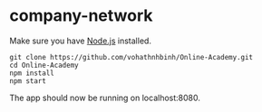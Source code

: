 # company-network
Make sure you have [Node.js](https://nodejs.org/en/) installed.
```
git clone https://github.com/vohathnhbinh/Online-Academy.git
cd Online-Academy
npm install
npm start
```
The app should now be running on localhost:8080.
